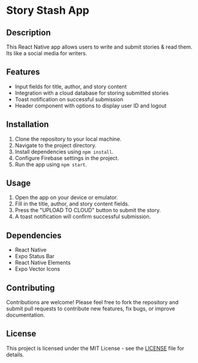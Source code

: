 # Story Stash App

## Description
This React Native app allows users to write and submit stories & read them. Its like a social media for writers.

## Features
- Input fields for title, author, and story content
- Integration with a cloud database for storing submitted stories
- Toast notification on successful submission
- Header component with options to display user ID and logout

## Installation
1. Clone the repository to your local machine.
2. Navigate to the project directory.
3. Install dependencies using `npm install`.
4. Configure Firebase settings in the project.
5. Run the app using `npm start`.

## Usage
1. Open the app on your device or emulator.
2. Fill in the title, author, and story content fields.
3. Press the "UPLOAD TO CLOUD" button to submit the story.
4. A toast notification will confirm successful submission.

## Dependencies
- React Native
- Expo Status Bar
- React Native Elements
- Expo Vector Icons

## Contributing
Contributions are welcome! Please feel free to fork the repository and submit pull requests to contribute new features, fix bugs, or improve documentation.

## License
This project is licensed under the MIT License - see the [LICENSE](LICENSE) file for details.
